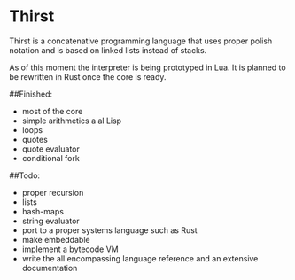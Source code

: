 # Thirst
Thirst is a concatenative programming language that uses proper polish notation and is based on linked lists instead of stacks.

As of this moment the interpreter is being prototyped in Lua. It is planned to be rewritten in Rust once the core is ready.

##Finished:
* most of the core
* simple arithmetics a al Lisp
* loops
* quotes
* quote evaluator
* conditional fork

##Todo:
* proper recursion
* lists
* hash-maps
* string evaluator
* port to a proper systems language such as Rust
* make embeddable
* implement a bytecode VM
* write the all encompassing language reference and an extensive documentation